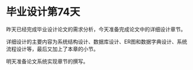 # 毕业设计第74天

昨天已经完成毕业设计论文的需求分析，今天准备完成论文中的详细设计章节。

详细设计的主要内容为系统结构设计、数据库设计、ER图和数据字典设计、系统流程设计等，最后又加上了本章的小节。

明天准备论文系统实现章节的撰写。

